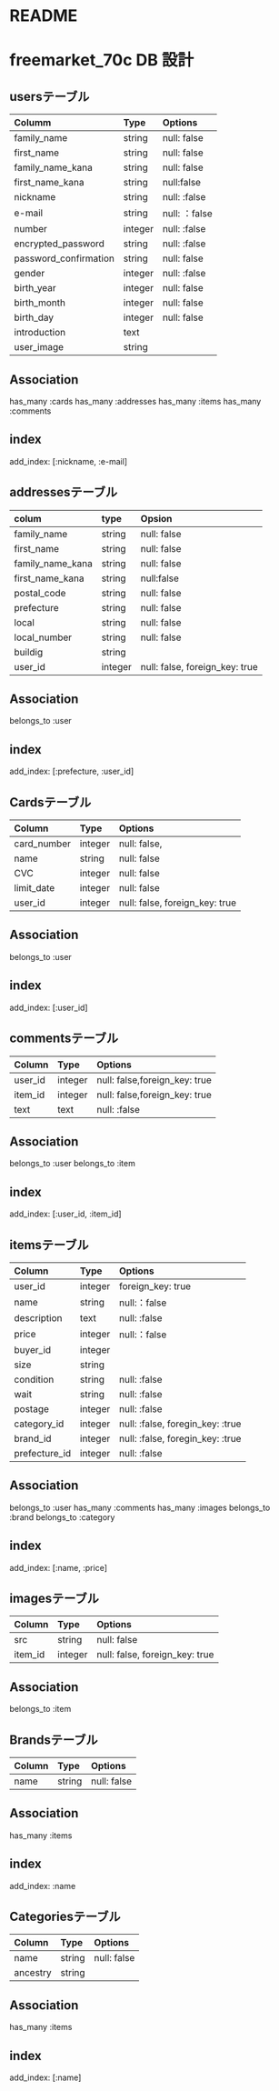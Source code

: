 # README


# freemarket_70c DB 設計


## usersテーブル

|Columm|Type|Options|
 |:------|:----|:-------|
 |family_name|string|null: false|
 |first_name|string|null: false|
 |family_name_kana|string|null: false|
 |first_name_kana|string|null:false|
 |nickname|string|null: :false|
 |e-mail|string|null: ：false|
 |number|integer|null: :false|
 |encrypted_password|string|null: :false|
 |password_confirmation|string|null: false|
 |gender|integer|null: :false|
 |birth_year|integer|null: false|
 |birth_month|integer|null: false|
 |birth_day|integer|null: false|
 |introduction|text||
 |user_image|string||


 ## Association
 has_many :cards
 has_many :addresses
 has_many :items
 has_many :comments


 ## index
 add_index: [:nickname, :e-mail]


 ## addressesテーブル
 |colum|type|Opsion|
 |:------|:----|:-------|
 |family_name|string|null: false|
 |first_name|string|null: false|
 |family_name_kana|string|null: false|
 |first_name_kana|string|null:false|
 |postal_code|string|null: false|
 |prefecture|string|null: false|
 |local|string|null: false|
 |local_number|string|null: false|
 |buildig|string||
 |user_id|integer|null: false, foreign_key: true|

 ## Association
 belongs_to :user

 ## index
 add_index: [:prefecture, :user_id]


 ## Cardsテーブル
 |Column|Type|Options|
 |:------|:----|:-------|
 |card_number|integer|null: false,|
 |name|string|null: false|
 |CVC|integer|null: false|
 |limit_date|integer|null: false|
 |user_id|integer|null: false, foreign_key: true|

 ## Association
 belongs_to :user

 ## index
 add_index: [:user_id]

 ## commentsテーブル
 |Column|Type|Options|
 |:------|:----|:-------|
 |user_id|integer|null: false,foreign_key: true|
 |item_id|integer|null: false,foreign_key: true|
 |text|text|null: :false|

 ## Association
 belongs_to :user
 belongs_to :item

 ## index
 add_index: [:user_id, :item_id]


 ## itemsテーブル
 |Column|Type|Options|
 |:------|:----|:-------|
 |user_id|integer|foreign_key: true|
 |name|string|null:：false|
 |description|text|null: :false|
 |price|integer|null:：false|
 |buyer_id|integer||
 |size|string||
 |condition|string|null: :false|
 |wait|string|null: :false|
 |postage|integer|null: :false|
 |category_id|integer|null: :false, foregin_key: :true|
 |brand_id|integer|null: :false, foregin_key: :true|
 |prefecture_id|integer|null: :false|
 
 ## Association
 belongs_to :user
 has_many :comments
 has_many :images
 belongs_to :brand
 belongs_to :category

 ## index
 add_index: [:name, :price]


 ## imagesテーブル
 |Column|Type|Options|
 |:------|:----|:-------|
 |src|string|null: false|
 |item_id|integer|null: false, foreign_key: true|

 ## Association
 belongs_to :item


 ## Brandsテーブル
 |Column|Type|Options|
 |:------|:----|:-------|
 |name|string|null: false|
 
 ## Association
 has_many :items

 ## index
 add_index: :name


 ## Categoriesテーブル
 |Column|Type|Options|
 |:------|:----|:-------|
 |name|string|null: false|
 |ancestry|string|
 
 ## Association
 has_many :items

 ## index
 add_index: [:name]
